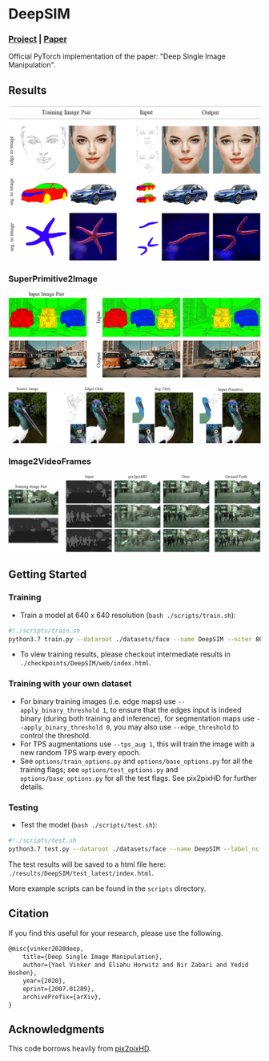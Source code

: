 # DeepSIM
### [Project](http://www.vision.huji.ac.il/deepsim) | [Paper](https://arxiv.org/abs/2007.01289) <br>
Official PyTorch implementation of the paper: "Deep Single Image Manipulation".  

## Results

<p align='center'>  
  <img src='imgs/main_table.png' />
</p>

### SuperPrimitive2Image

<p align='center'>
  <img src='./imgs/sp1.png' />
</p>
<p align='center'>
  <img src='./imgs/sp2.png' />
</p>


### Image2VideoFrames

<p align='center'>
  <img src='./imgs/im2vid1.png' />
</p>



## Getting Started
### Training
- Train a model at 640 x 640 resolution (`bash ./scripts/train.sh`):
```bash
#!./scripts/train.sh
python3.7 train.py --dataroot ./datasets/face --name DeepSIM --niter 8000 --niter_decay 8000 --label_nc 0 --no_instance --resize_or_crop none --tps_aug 1 --apply_binary_threshold 1 --resize_or_crop none --loadSize 640 --fineSize 640
```
- To view training results, please checkout intermediate results in `./checkpoints/DeepSIM/web/index.html`.

### Training with your own dataset
- For binary training images (i.e. edge maps) use `--apply_binary_threshold 1`, to ensure that the edges input is indeed binary (during both training and inference), for segmentation maps use `--apply_binary_threshold 0`, you may also use `--edge_threshold` to control the threshold.
- For TPS augmentations use `--tps_aug 1`, this will train the image with a new random TPS warp every epoch.
- See `options/train_options.py` and `options/base_options.py` for all the training flags; see `options/test_options.py` and `options/base_options.py` for all the test flags. See pix2pixHD for further details.
### Testing


- Test the model (`bash ./scripts/test.sh`):
```bash
#!./scripts/test.sh
python3.7 test.py --dataroot ./datasets/face --name DeepSIM --label_nc 0 --no_instance --resize_or_crop none --apply_binary_threshold 1 --online_tps 0 --no_instance --loadSize 640 --fineSize 640
```
The test results will be saved to a html file here: `./results/DeepSIM/test_latest/index.html`.

More example scripts can be found in the `scripts` directory.


## Citation

If you find this useful for your research, please use the following.

```
@misc{vinker2020deep,
    title={Deep Single Image Manipulation},
    author={Yael Vinker and Eliahu Horwitz and Nir Zabari and Yedid Hoshen},
    year={2020}, 
    eprint={2007.01289},
    archivePrefix={arXiv},
}
```


## Acknowledgments
This code borrows heavily from [pix2pixHD](https://github.com/NVIDIA/pix2pixHD).
